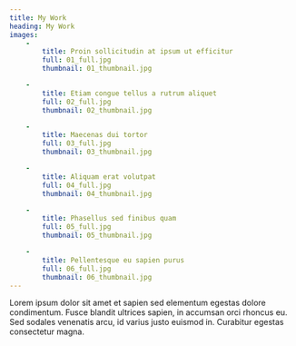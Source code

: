 ```yaml
---
title: My Work
heading: My Work
images:
    -
        title: Proin sollicitudin at ipsum ut efficitur
        full: 01_full.jpg
        thumbnail: 01_thumbnail.jpg

    -
        title: Etiam congue tellus a rutrum aliquet
        full: 02_full.jpg
        thumbnail: 02_thumbnail.jpg

    -
        title: Maecenas dui tortor
        full: 03_full.jpg
        thumbnail: 03_thumbnail.jpg

    -
        title: Aliquam erat volutpat
        full: 04_full.jpg
        thumbnail: 04_thumbnail.jpg

    -
        title: Phasellus sed finibus quam
        full: 05_full.jpg
        thumbnail: 05_thumbnail.jpg

    -
        title: Pellentesque eu sapien purus
        full: 06_full.jpg
        thumbnail: 06_thumbnail.jpg
---
```


Lorem ipsum dolor sit amet et sapien sed elementum egestas dolore condimentum. Fusce blandit ultrices sapien, in accumsan orci rhoncus eu. Sed sodales venenatis arcu, id varius justo euismod in. Curabitur egestas consectetur magna.

